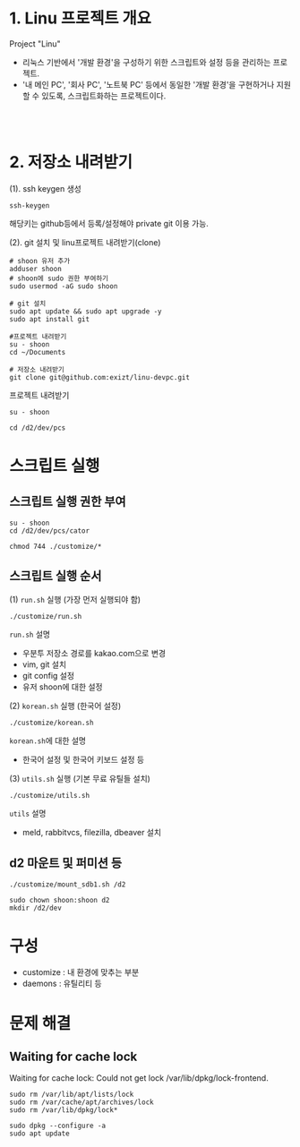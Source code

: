 # 1. Linu 프로젝트 개요

Project "Linu"
* 리눅스 기반에서 '개발 환경'을 구성하기 위한 스크립트와 설정 등을 관리하는 프로젝트.
* '내 메인 PC', '회사 PC', '노트북 PC' 등에서 동일한 '개발 환경'을 구현하거나 지원할 수 있도록, 스크립트화하는 프로젝트이다.

<br><br>


# 2. 저장소 내려받기
(1). ssh keygen 생성
```shell
ssh-keygen
```
해당키는 github등에서 등록/설정해야 private git 이용 가능.


(2). git 설치 및 linu프로젝트 내려받기(clone)

```shell
# shoon 유저 추가
adduser shoon
# shoon에 sudo 권한 부여하기
sudo usermod -aG sudo shoon

# git 설치
sudo apt update && sudo apt upgrade -y
sudo apt install git

#프로젝트 내려받기
su - shoon
cd ~/Documents

# 저장소 내려받기
git clone git@github.com:exizt/linu-devpc.git
```


프로젝트 내려받기
```shell
su - shoon

cd /d2/dev/pcs
```


# 스크립트 실행
## 스크립트 실행 권한 부여
```shell
su - shoon
cd /d2/dev/pcs/cator

chmod 744 ./customize/*
```


## 스크립트 실행 순서
(1) `run.sh` 실행 (가장 먼저 실행되야 함)
```
./customize/run.sh
```
`run.sh` 설명
* 우분투 저장소 경로를 kakao.com으로 변경
* vim, git 설치
* git config 설정
* 유저 shoon에 대한 설정


(2) `korean.sh` 실행 (한국어 설정)
```
./customize/korean.sh
```
`korean.sh`에 대한 설명
* 한국어 설정 및 한국어 키보드 설정 등


(3) `utils.sh` 실행 (기본 무료 유틸들 설치)
```
./customize/utils.sh
```
`utils` 설명
* meld, rabbitvcs, filezilla, dbeaver 설치 


## d2 마운트 및 퍼미션 등
```shell
./customize/mount_sdb1.sh /d2

sudo chown shoon:shoon d2
mkdir /d2/dev
```


# 구성
* customize : 내 환경에 맞추는 부분
* daemons : 유틸리티 등 


# 문제 해결
## Waiting for cache lock
Waiting for cache lock: Could not get lock /var/lib/dpkg/lock-frontend.
```
sudo rm /var/lib/apt/lists/lock
sudo rm /var/cache/apt/archives/lock
sudo rm /var/lib/dpkg/lock*

sudo dpkg --configure -a
sudo apt update
```
